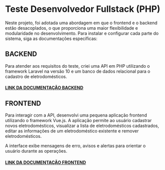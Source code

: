 # Teste Desenvolvedor Fullstack (PHP)

Neste projeto, foi adotada uma abordagem em que o frontend e o backend estão desacoplados, o que proporciona uma maior flexibilidade e modularidade no desenvolvimento. Para instalar e configurar cada parte do sistema, siga as documentações específicas:

## BACKEND

Para atender aos requisitos do teste, criei uma API em PHP utilizando o framework Laravel na versão 10 e um banco de dados relacional para o cadastro de eletrodomésticos.

#### [LINK DA DOCUMENTAÇÃO BACKEND](https://github.com/VandoJunqueira/teste.programador/backend/README.md)

## FRONTEND

Para interagir com a API, desenvolvi uma pequena aplicação frontend utilizando o framework Vue.js. A aplicação permite ao usuário cadastrar novos eletrodomésticos, visualizar a lista de eletrodomésticos cadastrados, editar as informações de um eletrodoméstico existente e remover eletrodomésticos.

A interface exibe mensagens de erro, avisos e alertas para orientar o usuário durante as operações.

#### [LINK DA DOCUMENTAÇÃO FRONTEND](https://github.com/VandoJunqueira/teste.programador/frontend/README.md)